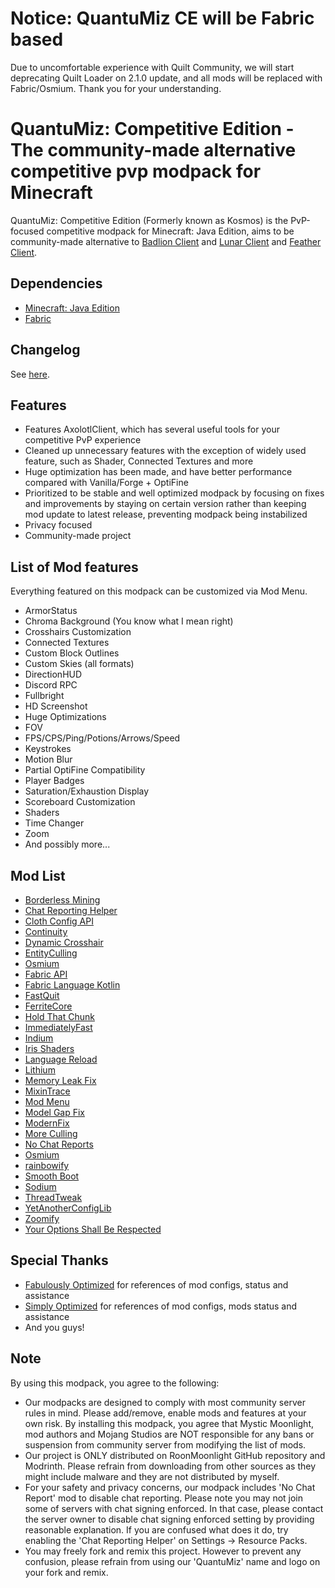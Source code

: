 # Notice: QuantuMiz CE will be Fabric based
Due to uncomfortable experience with Quilt Community, we will start deprecating Quilt Loader on 2.1.0 update, and all mods will be replaced with Fabric/Osmium. Thank you for your understanding.

# QuantuMiz: Competitive Edition - The community-made alternative competitive pvp modpack for Minecraft
QuantuMiz: Competitive Edition (Formerly known as Kosmos) is the PvP-focused competitive modpack for Minecraft: Java Edition, aims to be community-made alternative to [Badlion Client](https://www.badlion.net/) and [Lunar Client](https://www.lunarclient.com/) and [Feather Client](https://feathermc.com/).

## Dependencies
* [Minecraft: Java Edition](https://minecraft.net)
* [Fabric](https://fabricmc.net/)

## Changelog
See [here](https://github.com/RoonMoonlight/QuantuMiz-CE/releases).

## Features
* Features AxolotlClient, which has several useful tools for your competitive PvP experience
* Cleaned up unnecessary features with the exception of widely used feature, such as Shader, Connected Textures and more
* Huge optimization has been made, and have better performance compared with Vanilla/Forge + OptiFine
* Prioritized to be stable and well optimized modpack by focusing on fixes and improvements by staying on certain version rather than keeping mod update to latest release, preventing modpack being instabilized
* Privacy focused
* Community-made project

## List of Mod features
Everything featured on this modpack can be customized via Mod Menu.

* ArmorStatus
* Chroma Background (You know what I mean right)
* Crosshairs Customization
* Connected Textures
* Custom Block Outlines
* Custom Skies (all formats)
* DirectionHUD
* Discord RPC
* Fullbright
* HD Screenshot
* Huge Optimizations
* FOV
* FPS/CPS/Ping/Potions/Arrows/Speed
* Keystrokes
* Motion Blur
* Partial OptiFine Compatibility
* Player Badges
* Saturation/Exhaustion Display
* Scoreboard Customization
* Shaders
* Time Changer
* Zoom
* And possibly more...

## Mod List
* [Borderless Mining](https://modrinth.com/mod/borderless-mining)
* [Chat Reporting Helper](https://modrinth.com/resourcepack/chat-reporting-helper)
* [Cloth Config API](https://modrinth.com/mod/cloth-config)
* [Continuity](https://modrinth.com/mod/continuity)
* [Dynamic Crosshair](https://modrinth.com/mod/dynamiccrosshair)
* [EntityCulling](https://modrinth.com/mod/entityculling)
* [Osmium](https://modrinth.com/mod/osmium)
* [Fabric API](https://modrinth.com/mod/fabric-api)
* [Fabric Language Kotlin](https://modrinth.com/mod/fabric-language-kotlin)
* [FastQuit](https://modrinth.com/mod/fastquit)
* [FerriteCore](https://modrinth.com/mod/ferrite-core)
* [Hold That Chunk](https://modrinth.com/mod/hold-that-chunk)
* [ImmediatelyFast](https://modrinth.com/mod/immediatelyfast)
* [Indium](https://modrinth.com/mod/indium)
* [Iris Shaders](https://modrinth.com/mod/iris)
* [Language Reload](https://modrinth.com/mod/language-reload)
* [Lithium](https://modrinth.com/mod/lithium)
* [Memory Leak Fix](https://modrinth.com/mod/memoryleakfix)
* [MixinTrace](https://modrinth.com/mod/mixintrace)
* [Mod Menu](https://modrinth.com/mod/modmenu)
* [Model Gap Fix](https://modrinth.com/mod/modelfix)
* [ModernFix](https://modrinth.com/mod/modernfix)
* [More Culling](https://modrinth.com/mod/moreculling)
* [No Chat Reports](https://modrinth.com/mod/no-chat-reports)
* [Osmium](https://modrinth.com/mod/osmium)
* [rainbowify](https://modrinth.com/mod/rainbowify)
* [Smooth Boot](https://modrinth.com/mod/smoothboot-fabric)
* [Sodium](https://modrinth.com/mod/sodium)
* [ThreadTweak](https://modrinth.com/mod/threadtweak)
* [YetAnotherConfigLib](https://modrinth.com/mod/yacl)
* [Zoomify](https://modrinth.com/mod/zoomify)
* [Your Options Shall Be Respected](https://modrinth.com/mod/yosbr)

## Special Thanks
* [Fabulously Optimized](https://modrinth.com/modpack/fabulously-optimized) for references of mod configs, status and assistance
* [Simply Optimized](https://modrinth.com/modpack/sop) for references of mod configs, mods status and assistance
* And you guys!

## Note
By using this modpack, you agree to the following:
* Our modpacks are designed to comply with most community server rules in mind. Please add/remove, enable mods and features at your own risk. By installing this modpack, you agree that Mystic Moonlight, mod authors and Mojang Studios are NOT responsible for any bans or suspension from community server from modifying the list of mods.
* Our project is ONLY distributed on RoonMoonlight GitHub repository and Modrinth. Please refrain from downloading from other sources as they might include malware and they are not distributed by myself.
* For your safety and privacy concerns, our modpack includes 'No Chat Report' mod to disable chat reporting. Please note you may not join some of servers with chat signing enforced. In that case, please contact the server owner to disable chat signing enforced setting by providing reasonable explanation. If you are confused what does it do, try enabling the 'Chat Reporting Helper' on Settings -> Resource Packs.
* You may freely fork and remix this project. However to prevent any confusion, please refrain from using our 'QuantuMiz' name and logo on your fork and remix.